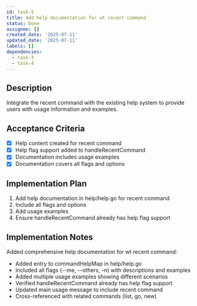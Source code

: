 ```yaml
---
id: task-5
title: Add help documentation for wt recent command
status: Done
assignee: []
created_date: '2025-07-11'
updated_date: '2025-07-11'
labels: []
dependencies:
  - task-3
  - task-4
---
```


## Description

Integrate the recent command with the existing help system to provide users with usage information and examples.

## Acceptance Criteria

- [x] Help content created for recent command
- [x] Help flag support added to handleRecentCommand
- [x] Documentation includes usage examples
- [x] Documentation covers all flags and options

## Implementation Plan

1. Add help documentation in help/help.go for recent command
2. Include all flags and options
3. Add usage examples
4. Ensure handleRecentCommand already has help flag support

## Implementation Notes

Added comprehensive help documentation for wt recent command:
- Added entry to commandHelpMap in help/help.go
- Included all flags (--me, --others, -n) with descriptions and examples
- Added multiple usage examples showing different scenarios
- Verified handleRecentCommand already has help flag support
- Updated main usage message to include recent command
- Cross-referenced with related commands (list, go, new)
